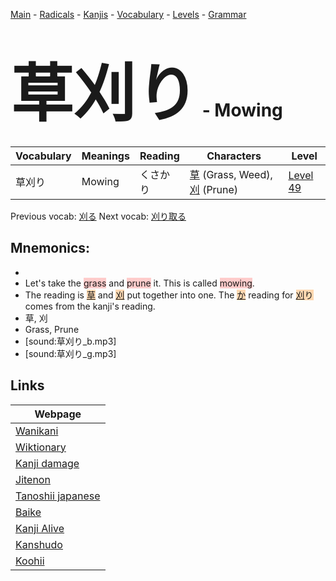 <style> bigfont {font-size: 100px}</style>
[Main](../README.md) -
[Radicals](../radicals.md) -
[Kanjis](../kanjis.md) -
[Vocabulary](../vocabulary.md) -
[Levels](../levels.md) -
[Grammar](../grammar.md)
# <bigfont> 草刈り</bigfont> - Mowing 

| Vocabulary | Meanings | Reading | Characters | Level |
| --- | --- | --- | --- | --- |
| 草刈り | Mowing | くさかり |  [草](../kanjis/草.md) (Grass, Weed), [刈](../kanjis/刈.md) (Prune) | [Level 49](../levels/wk_level49.md) |

Previous vocab: [刈る](刈る.md) Next vocab: [刈り取る](刈り取る.md) 

## Mnemonics:

* 
* Let's take the <span style="background-color:#ffcccb"> grass</span> and <span style="background-color:#ffcccb"> prune</span> it. This is called <span style="background-color:#ffcccb"> mowing</span>.
* The reading is <span style="background-color:#fed8b1"> [草](https://jisho.org/search/草)</span> and <span style="background-color:#fed8b1"> [刈](https://jisho.org/search/刈)</span> put together into one. The <span style="background-color:#fed8b1"> [か](https://jisho.org/search/か)</span> reading for <span style="background-color:#fed8b1"> [刈](https://jisho.org/search/刈)り</span> comes from the kanji's reading.
* 草, 刈
* Grass, Prune
* [sound:草刈り_b.mp3]
* [sound:草刈り_g.mp3]


## Links 

| Webpage |
| --- |
| [Wanikani          ](https://www.wanikani.com/kanji/草刈り) |
| [Wiktionary        ](https://en.wiktionary.org/wiki/草刈り) |
| [Kanji damage      ](http://www.kanjidamage.com/kanji/search?utf8=✓&q=草刈り) |
| [Jitenon           ](https://jitenon.com/kanji/草刈り) |
| [Tanoshii japanese ](https://www.tanoshiijapanese.com/dictionary/kanji.cfm?k=草刈り) |
| [Baike             ](https://baike.baidu.com/item/草刈り) |
| [Kanji Alive       ](https://app.kanjialive.com/草刈り) |
| [Kanshudo          ](https://www.kanshudo.com/searchmn?q=草刈り) |
| [Koohii            ](https://kanji.koohii.com/study/kanji/草刈り) |

